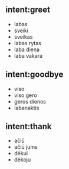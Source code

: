 ## intent:greet
- labas
- sveiki
- sveikas
- labas rytas
- laba diena
- laba vakara

## intent:goodbye
- viso
- viso gero
- geros dienos
- labanaktis

## intent:thank
- ačiū
- ačiū jums
- dėkui
- dėkoju
